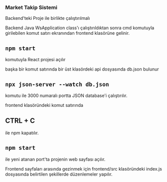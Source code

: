### Market Takip Sistemi

Backend'teki Proje ile birlikte çalıştırılmalı

Backend Java WsApplication class'ı çalıştırıldıktan sonra cmd komutuyla girilebilen komut satırı ekranından frontend klasörüne gelinir.

## `npm start` 

komutuyla React projesi açılır

başka bir komut satırında bir üst klasördeki api dosyasında db.json bulunur

## `npx json-server --watch db.json`

komutu ile 3000 numaralı portta JSON database'i çalıştırılır.

frontend klasöründeki komut satırında

## CTRL + C

ile npm kapatılır.

## `npm start`

ile yeni atanan port'ta projenin web sayfası açılır.

Frontend sayfaları arasında gezinmek için frontend/src klasöründeki index.js dosyasında belirtilen şekillerde düzenlemeler yapılır.
